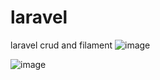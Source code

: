 # laravel
laravel crud and filament
![image](https://github.com/user-attachments/assets/dca39681-c76f-4c47-bab2-b3daafadfecb)

![image](https://github.com/user-attachments/assets/249342fc-8d13-4e2f-95ac-eabfab9ccfdc)

